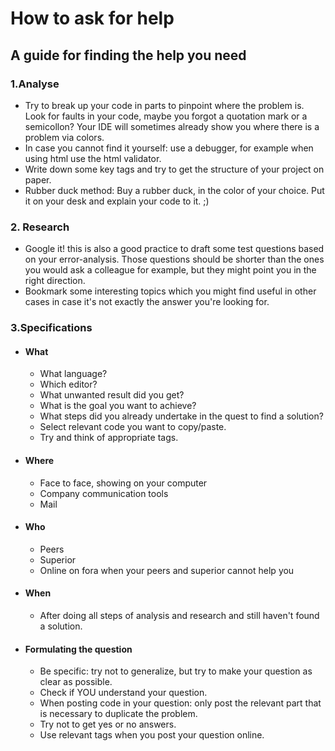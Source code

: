 # How to ask for help
## A guide for finding the help you need

 ### 1.Analyse
+ Try to break up your code in parts to pinpoint where the problem is. Look for faults in your code,
maybe you forgot a quotation mark or a semicollon? Your IDE will sometimes already show you where there is a problem via colors.
+ In case you cannot find it yourself: use a debugger, for example when using html use the html validator.
+ Write down some key tags and try to get the structure of your project on paper.
+ Rubber duck method: Buy a rubber duck, in the color of your choice. Put it on your desk and explain your code to it. ;)

 ### 2. Research
+ Google it! this is also a good practice to draft some test questions based on your error-analysis. Those questions should be shorter than
the ones you would ask a colleague for example, but they might point you in the right direction.
+ Bookmark some interesting topics which you might find useful in other cases in case it's not exactly the answer you're looking for.

 ### 3.Specifications
+ #### What
    + What language?
    + Which editor?
    + What unwanted result did you get?
    + What is the goal you want to achieve?
    + What steps did you already undertake in the quest to find a solution?
    + Select relevant code you want to copy/paste.
    + Try and think of appropriate tags.

+ #### Where
    + Face to face, showing on your computer
    + Company communication tools
    + Mail

+ #### Who
    + Peers
    + Superior
    + Online on fora when your peers and superior cannot help you

+ #### When
    + After doing all steps of analysis and research and still haven't found a solution.

+ #### Formulating the question
    + Be specific: try not to generalize, but try to make your question as clear as possible.
    + Check if YOU understand your question.
    + When posting code in your question: only post the relevant part that is necessary to duplicate the problem.
    + Try not to get yes or no answers.
    + Use relevant tags when you post your question online.